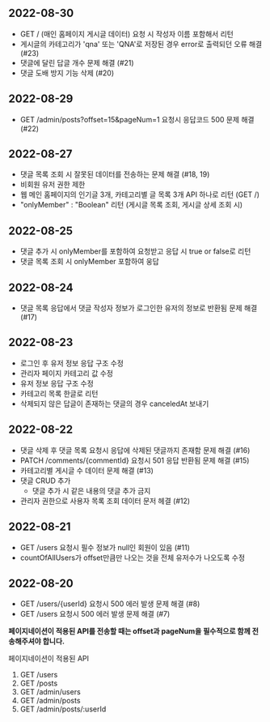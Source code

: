 ## 2022-08-30
- GET / (매인 홈페이지 게시글 데이터) 요청 시 작성자 이름 포함해서 리턴 
- 게시글의 카테고리가 'qna' 또는 'QNA'로 저장된 경우 error로 출력되던 오류 해결 (#23)
- 댓글에 달린 답글 개수 문제 해결 (#21)
- 댓글 도배 방지 기능 삭제 (#20)


## 2022-08-29
- GET /admin/posts?offset=15&pageNum=1 요청시 응답코드 500 문제 해결 (#22)


## 2022-08-27
- 댓글 목록 조회 시 잘못된 데이터를 전송하는 문제 해결 (#18, 19)
- 비회원 유저 권한 제한
- 웹 메인 홈페이지의 인기글 3개, 카테고리별 글 목록 3개 API 하나로 리턴 (GET /)
- "onlyMember" : "Boolean" 리턴 (게시글 목록 조회, 게시글 상세 조회 시)


## 2022-08-25
- 댓글 추가 시 onlyMember를 포함하여 요청받고 응답 시 true or false로 리턴
- 댓글 목록 조회 시 onlyMember 포함하여 웅답


## 2022-08-24
- 댓글 목록 응답에서 댓글 작성자 정보가 로그인한 유저의 정보로 반환됨 문제 해결 (#17)


## 2022-08-23
- 로그인 후 유저 정보 응답 구조 수정
- 관리자 페이지 카테고리 값 수정
- 유저 정보 응답 구조 수정
- 카테고리 목록 한글로 리턴
- 삭제되지 않은 답글이 존재하는 댓글의 경우 canceledAt 보내기

## 2022-08-22
- 댓글 삭제 후 댓글 목록 요청시 응답에 삭제된 댓글까지 존재함 문제 해결 (#16)
- PATCH /comments/{commentId} 요청시 501 응답 반환됨 문제 해결 (#15)
- 카테고리별 게시글 수 데이터 문제 해결 (#13)
- 댓글 CRUD 추가
    - 댓글 추가 시 같은 내용의 댓글 추가 금지
- 관리자 권한으로 사용자 목록 조회 데이터 문저 헤결 (#12)


## 2022-08-21
- GET /users 요청시 필수 정보가 null인 회원이 있음 (#11)
- countOfAllUsers가 offset만큼만 나오는 것을 전체 유저수가 나오도록 수정

## 2022-08-20
- GET /users/{userId} 요청시 500 에러 발생 문제 해결 (#8)
- GET /users 요청시 500 에러 발생 문제 해결 (#7)

**페이지네이션이 적용된 API를 전송할 때는 offset과 pageNum을 필수적으로 함께 전송해주셔야 합니다.**

페이지네이션이 적용된 API
1. GET /users
2. GET /posts
3. GET /admin/users
4. GET /admin/posts
5. GET /admin/posts/:userId
